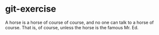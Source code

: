 # git-exercise

A horse is a horse of course of course, and no one can talk to a horse of course. That is, of course, unless the horse is the famous Mr. Ed.